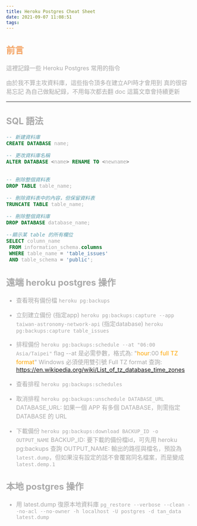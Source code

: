 ```yaml
---
title: Heroku Postgres Cheat Sheet
date: 2021-09-07 11:08:51
tags:
---
```


<font size="3" color="#aaa">

## <font color="#f4a261">前言</font>

這裡記錄一些 Heroku Postgres 常用的指令

由於我不算主攻資料庫，這些指令頂多在建立API時才會用到
真的很容易忘記
為自己做點紀錄，不用每次都去翻 doc
這篇文章會持續更新

---

## SQL 語法

```sql
-- 新建資料庫
CREATE DATABASE name;

-- 更改資料庫名稱
ALTER DATABASE <name> RENAME TO <newname>


-- 刪除整個資料表
DROP TABLE table_name; 

-- 刪除資料表中的內容，但保留資料表
TRUNCATE TABLE table_name;

-- 刪除整個資料庫
DROP DATABASE database_name;

--顯示某 table 的所有欄位
SELECT column_name 
 FROM information_schema.columns 
 WHERE table_name = 'table_issues' 
 AND table_schema = 'public';

```

## 遠端 heroku postgres 操作

- 查看現有備份檔
`heroku pg:backups`

- 立刻建立備份
  (指定app) `heroku pg:backups:capture --app taiwan-astronomy-network-api`
  (指定database) `heroku pg:backups:capture table_issues`

- 排程備份
`heroku pg:backups:schedule --at "06:00 Asia/Taipei"`
flag --at 是必需參數，格式為: "<font color="orange">hour</font>:00 <font color="orange">full TZ format</font>"
Windows 必須使用雙引號
Full TZ format 查詢: https://en.wikipedia.org/wiki/List_of_tz_database_time_zones

- 查看排程
`heroku pg:backups:schedules`

- 取消排程
`heroku pg:backups:unschedule DATABASE_URL`
DATABASE_URL: 如果一個 APP 有多個 DATABASE，則需指定 DATABASE 的 URL

- 下載備份
`heroku pg:backups:download BACKUP_ID -o OUTPUT_NAME`
BACKUP_ID: 要下載的備份檔id，可先用 heroku pg:backups 查詢 
OUTPUT_NAME: 輸出的路徑與檔名，預設為 `latest.dump`，但如果沒有設定的話不會覆寫同名檔案，而是變成`latest.demp.1`

## 本地 postgres 操作

- 用 latest.dump 復原本地資料庫
`pg_restore --verbose --clean --no-acl --no-owner -h localhost -U postgres -d tan_data latest.dump`



